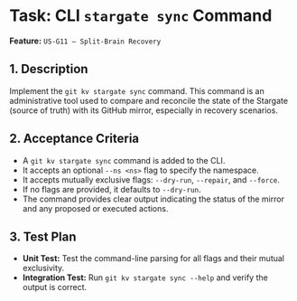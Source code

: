 # Task: CLI `stargate sync` Command

**Feature:** `US-G11 — Split-Brain Recovery`

## 1. Description

Implement the `git kv stargate sync` command. This command is an administrative tool used to compare and reconcile the state of the Stargate (source of truth) with its GitHub mirror, especially in recovery scenarios.

## 2. Acceptance Criteria

- A `git kv stargate sync` command is added to the CLI.
- It accepts an optional `--ns <ns>` flag to specify the namespace.
- It accepts mutually exclusive flags: `--dry-run`, `--repair`, and `--force`.
- If no flags are provided, it defaults to `--dry-run`.
- The command provides clear output indicating the status of the mirror and any proposed or executed actions.

## 3. Test Plan

- **Unit Test:** Test the command-line parsing for all flags and their mutual exclusivity.
- **Integration Test:** Run `git kv stargate sync --help` and verify the output is correct.

